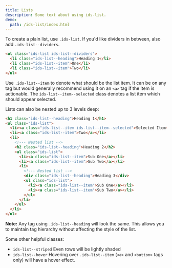 ```yaml
---
title: Lists
description: Some text about using ids-list.
demo:
  path: /ids-list/index.html
---
```


To create a plain list, use `.ids-list`. If you'd like dividers in between, also add `.ids-list--dividers`.

```html
<ul class="ids-list ids-list--dividers">
  <li class="ids-list--heading">Heading 1</li>
  <li class="ids-list--item">One</li>
  <li class="ids-list--item">Two</li>
</ul>
```

Use `.ids-list--item` to denote what should be the list item. It can be on any tag but would generally recommend using it on an `<a>` tag if the item is actionable. The `ids-list--item--selected` class denotes a list item which should appear selected.

Lists can also be nested up to 3 levels deep:

```html
<h1 class="ids-list--heading">Heading 1</h1>
<ul class="ids-list">
  <li><a class="ids-list--item ids-list--item--selected">Selected Item</a></li>
  <li><a class="ids-list--item">Two</a></li>
  <li>
    <!--- Nested list -->
    <h2 class="ids-list--heading">Heading 2</h2>
    <ul class="ids-list">
      <li><a class="ids-list--item">Sub One</a></li>
      <li><a class="ids-list--item">Sub Two</a></li>
      <li>
        <!--- Nested list -->
        <div class="ids-list--heading">Heading 3</div>
        <ul class="ids-list">
          <li><a class="ids-list--item">Sub One</a></li>
          <li><a class="ids-list--item">Sub Two</a></li>
        </ul>
      </li>
    </ul>
  </li>
</ul>
```

**Note:** Any tag using `.ids-list--heading` will look the same. This allows you to maintain tag hierarchy without affecting the style of the list.

Some other helpful classes:
- `ids-list--striped` Even rows will be lightly shaded
- `ids-list--hover` Hovering over `.ids-list--item` (`<a>` and `<button>` tags only) will have a hover effect.
